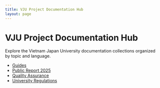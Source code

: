 ```yaml
---
title: VJU Project Documentation Hub
layout: page
---
```

# VJU Project Documentation Hub

Explore the Vietnam Japan University documentation collections organized by topic and language.

- [Guides](./Guide/)
- [Public Report 2025](./Public%20Report%202025/)
- [Quality Assurance](./Quality%20Assurance/)
- [University Regulations](./University%20Regulations/)
